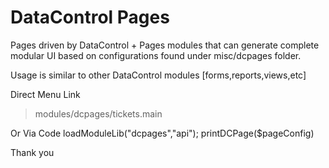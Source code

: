 # DataControl Pages

Pages driven by DataControl + Pages modules that can generate complete modular UI based on  configurations found under misc/dcpages folder.

Usage is similar to other DataControl modules [forms,reports,views,etc]

Direct Menu Link
> modules/dcpages/tickets.main

Or Via Code
loadModuleLib("dcpages","api");
printDCPage($pageConfig)


Thank you
